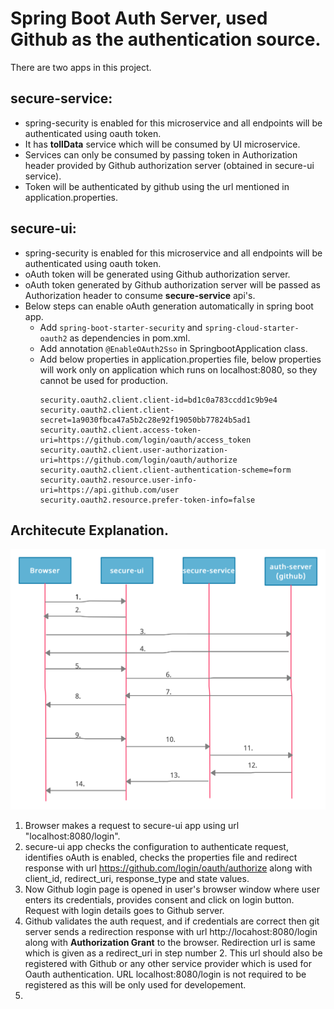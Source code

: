 # Spring Boot Auth Server, used Github as the authentication source.

There are two apps in this project.

## secure-service:
- spring-security is enabled for this microservice and all endpoints will be authenticated using oauth token.
- It has **tollData** service which will be consumed by UI microservice.
- Services can only be consumed by passing token in Authorization header provided by Github authorization server (obtained in secure-ui service).
- Token will be authenticated by github using the url mentioned in application.properties.

## secure-ui:
- spring-security is enabled for this microservice and all endpoints will be authenticated using oauth token.
- oAuth token will be generated using Github authorization server.
- oAuth token generated by Github authorization server will be passed as Authorization header to consume **secure-service** api's.
- Below steps can enable oAuth generation automatically in spring boot app.
  - Add ```spring-boot-starter-security``` and ```spring-cloud-starter-oauth2``` as dependencies in pom.xml.
  - Add annotation ```@EnableOAuth2Sso``` in SpringbootApplication class.
  - Add below properties in application.properties file, below properties will work only on application which runs on localhost:8080, so they cannot be used for production.
    ```
    security.oauth2.client.client-id=bd1c0a783ccdd1c9b9e4
    security.oauth2.client.client-secret=1a9030fbca47a5b2c28e92f19050bb77824b5ad1
    security.oauth2.client.access-token-uri=https://github.com/login/oauth/access_token
    security.oauth2.client.user-authorization-uri=https://github.com/login/oauth/authorize
    security.oauth2.client.client-authentication-scheme=form
    security.oauth2.resource.user-info-uri=https://api.github.com/user
    security.oauth2.resource.prefer-token-info=false
    ```
    
## Architecute Explanation.

![auth-architecure](auth.png)
   
1. Browser makes a request to secure-ui app using url "localhost:8080/login".
2. secure-ui app checks the configuration to authenticate request, identifies oAuth is enabled, checks the properties file and redirect response with url https://github.com/login/oauth/authorize along with client_id, redirect_uri, response_type and state values.
3. Now Github login page is opened in user's browser window where user enters its credentials, provides consent and click on login button. Request with login details goes to Github server.
4. Github validates the auth request, and if credentials are correct then git server sends a redirection response with url http://locahost:8080/login along with  **Authorization Grant** to the browser. Redirection url is same which is given as a redirect_uri in step number 2. This url should also be registered with Github or any other service provider which is used for Oauth authentication. URL localhost:8080/login is not required to be registered as this will be only used for developement.
5. 
